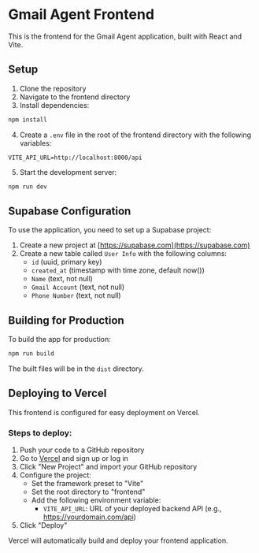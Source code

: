 # Gmail Agent Frontend

This is the frontend for the Gmail Agent application, built with React and Vite.

## Setup

1. Clone the repository
2. Navigate to the frontend directory
3. Install dependencies:

```bash
npm install
```

4. Create a `.env` file in the root of the frontend directory with the following variables:

```
VITE_API_URL=http://localhost:8000/api
```

5. Start the development server:

```bash
npm run dev
```

## Supabase Configuration

To use the application, you need to set up a Supabase project:

1. Create a new project at [https://supabase.com](https://supabase.com)
2. Create a new table called `User Info` with the following columns:
   - `id` (uuid, primary key)
   - `created_at` (timestamp with time zone, default now())
   - `Name` (text, not null)
   - `Gmail Account` (text, not null)
   - `Phone Number` (text, not null)

## Building for Production

To build the app for production:

```bash
npm run build
```

The built files will be in the `dist` directory.

## Deploying to Vercel

This frontend is configured for easy deployment on Vercel.

### Steps to deploy:

1. Push your code to a GitHub repository
2. Go to [Vercel](https://vercel.com) and sign up or log in
3. Click "New Project" and import your GitHub repository
4. Configure the project:
   - Set the framework preset to "Vite"
   - Set the root directory to "frontend"
   - Add the following environment variable:
     - `VITE_API_URL`: URL of your deployed backend API (e.g., https://yourdomain.com/api)
5. Click "Deploy"

Vercel will automatically build and deploy your frontend application. 
